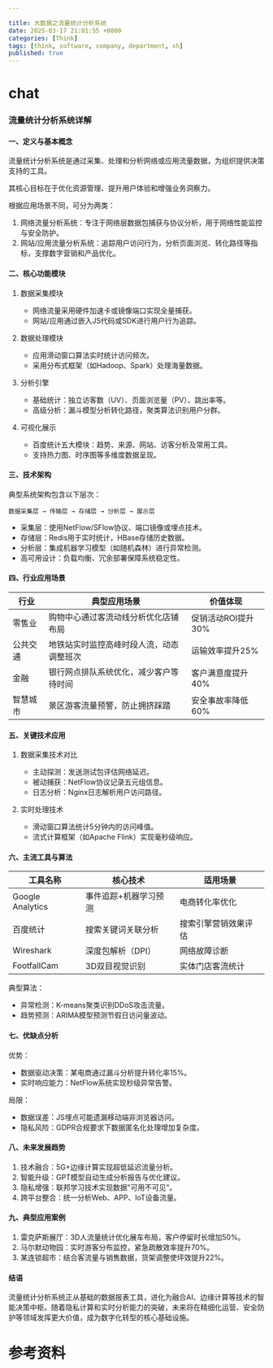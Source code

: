```yaml
---

title: 大数据之流量统计分析系统
date: 2025-03-17 21:01:55 +0800
categories: [Think]
tags: [think, software, company, department, sh]
published: true
---
```


# chat


### 流量统计分析系统详解

#### 一、定义与基本概念

流量统计分析系统是通过采集、处理和分析网络或应用流量数据，为组织提供决策支持的工具。

其核心目标在于优化资源管理、提升用户体验和增强业务洞察力。

根据应用场景不同，可分为两类：

1. 网络流量分析系统：专注于网络层数据包捕获与协议分析，用于网络性能监控与安全防护。
2. 网站/应用流量分析系统：追踪用户访问行为，分析页面浏览、转化路径等指标，支撑数字营销和产品优化。

#### 二、核心功能模块
1. 数据采集模块
   - 网络流量采用硬件加速卡或镜像端口实现全量捕获。
   - 网站/应用通过嵌入JS代码或SDK进行用户行为追踪。
   
2. 数据处理模块
   - 应用滑动窗口算法实时统计访问频次。
   - 采用分布式框架（如Hadoop、Spark）处理海量数据。

3. 分析引擎
   - 基础统计：独立访客数（UV）、页面浏览量（PV）、跳出率等。
   - 高级分析：漏斗模型分析转化路径，聚类算法识别用户分群。

4. 可视化展示
   - 百度统计五大模块：趋势、来源、网站、访客分析及常用工具。
   - 支持热力图、时序图等多维度数据呈现。

#### 三、技术架构
典型系统架构包含以下层次：
```
数据采集层 → 传输层 → 存储层 → 分析层 → 展示层
```

- 采集层：使用NetFlow/SFlow协议、端口镜像或埋点技术。
- 存储层：Redis用于实时统计，HBase存储历史数据。
- 分析层：集成机器学习模型（如随机森林）进行异常检测。
- 高可用设计：负载均衡、冗余部署保障系统稳定性。

#### 四、行业应用场景

| 行业          | 典型应用场景                                                                 | 价值体现                                                                 |
|---------------|----------------------------------------------------------------------------|--------------------------------------------------------------------------|
| 零售业     | 购物中心通过客流动线分析优化店铺布局                          | 促销活动ROI提升30%                                             |
| 公共交通   | 地铁站实时监控高峰时段人流，动态调整班次                     | 运输效率提升25%                                                |
| 金融       | 银行网点排队系统优化，减少客户等待时间                        | 客户满意度提升40%                                              |
| 智慧城市   | 景区游客流量预警，防止拥挤踩踏                               | 安全事故率降低60%                                               |


#### 五、关键技术应用
1. 数据采集技术对比
   - 主动探测：发送测试包评估网络延迟。
   - 被动捕获：NetFlow协议记录五元组信息。
   - 日志分析：Nginx日志解析用户访问路径。

2. 实时处理技术
   - 滑动窗口算法统计5分钟内的访问峰值。
   - 流式计算框架（如Apache Flink）实现毫秒级响应。

#### 六、主流工具与算法

| 工具名称          | 核心技术                                      | 适用场景                                  |
|-------------------|---------------------------------------------|------------------------------------------|
| Google Analytics | 事件追踪+机器学习预测                        | 电商转化率优化             |
| 百度统计          | 搜索关键词关联分析                            | 搜索引擎营销效果评估       |
| Wireshark         | 深度包解析（DPI）                            | 网络故障诊断                     |
| FootfallCam       | 3D双目视觉识别                                | 实体门店客流统计           |


典型算法：
- 异常检测：K-means聚类识别DDoS攻击流量。
- 趋势预测：ARIMA模型预测节假日访问量波动。

#### 七、优缺点分析
优势：
- 数据驱动决策：某电商通过漏斗分析提升转化率15%。
- 实时响应能力：NetFlow系统实现秒级异常告警。

局限：
- 数据误差：JS埋点可能遗漏移动端非浏览器访问。
- 隐私风险：GDPR合规要求下数据匿名化处理增加复杂度。

#### 八、未来发展趋势
1. 技术融合：5G+边缘计算实现超低延迟流量分析。
2. 智能升级：GPT模型自动生成分析报告与优化建议。
3. 隐私增强：联邦学习技术实现数据"可用不可见"。
4. 跨平台整合：统一分析Web、APP、IoT设备流量。

#### 九、典型应用案例
1. 雷克萨斯展厅：3D人流量统计优化展车布局，客户停留时长增加50%。
2. 马尔默动物园：实时游客分布监控，紧急疏散效率提升70%。
3. 某连锁超市：结合客流量与销售数据，货架调整使坪效提升22%。

#### 结语

流量统计分析系统正从基础的数据报表工具，进化为融合AI、边缘计算等技术的智能决策中枢。随着隐私计算和实时分析能力的突破，未来将在精细化运营、安全防护等领域发挥更大价值，成为数字化转型的核心基础设施。


# 参考资料


